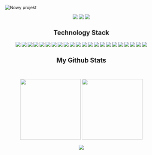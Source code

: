 <!--
**shak33/shak33** is a ✨ _special_ ✨ repository because its `README.md` (this file) appears on your GitHub profile.

Here are some ideas to get you started:

- 🔭 I’m currently working on ...
- 🌱 I’m currently learning ...
- 👯 I’m looking to collaborate on ...
- 🤔 I’m looking for help with ...
- 💬 Ask me about ...
- 📫 How to reach me: ...
- 😄 Pronouns: ...
- ⚡ Fun fact: ...
-->

![Nowy projekt](https://github.com/user-attachments/assets/ad6f96d6-a71b-49ae-afa2-b37719fa05ee)

<p align="center">
 
 <img src="https://badges.pufler.dev/visits/shak33/shak33"/> 
 <!-- <img src="https://badges.pufler.dev/years/ritik307"/> -->
 <img src="https://badges.pufler.dev/repos/shak33"/>
 <img src="https://badges.pufler.dev/commits/monthly/shak33" />

</p>

<!-- <p align="center">
  I'm a 3rd year student pursuing Master's in Computer Applications 🎓 from Guru Gobind Singh Indraprastha University 🏛. I'm a passionate learner who's always willing to learn and work across technologies and domains 💡. I love to explore new technologies and leverage them to solve real-life problems ✨. Apart from that I also love to guide and mentor newbies👨🏻‍💻. I'm deep into Web 🕸️ Development.
</p>   -->

<h2 align="center">Technology Stack</h2>
<p align="center">
<img src="https://img.shields.io/badge/-HTML5-black?style=flat-square&logo=html5&"/>
<img src="https://img.shields.io/badge/-CSS3-black?style=flat-square&logo=css3&logoColor=blue"/>
<img src="https://img.shields.io/badge/Sass-black?style=flat-square&logo=Sass"/>
<img src="https://img.shields.io/badge/-JavaScript-black?style=flat-square&logo=javascript"/>
<img src="https://img.shields.io/badge/-TypeScript-black?style=flat-square&logo=typescript"/>
<img src="https://img.shields.io/badge/-React-black?style=flat-square&logo=react"/>
<img src="https://img.shields.io/badge/-Redux-black?style=flat-square&logo=redux"/>
<img src="https://img.shields.io/badge/-Next-black?style=flat-square&logo=Next.js"/>
<img src="https://img.shields.io/badge/-Node-black?style=flat-square&logo=Node.js"/>
<img src="https://img.shields.io/badge/Express-000000?logo=express&logoColor=fff&style=flat"/>
<img src="https://img.shields.io/badge/Prisma-black?style=flat-square&logo=Prisma&logoColor=white"/>
<img src="https://img.shields.io/badge/GraphQL-black?style=flat-square&logo=graphql&logoColor=pink"/>
<img src="https://img.shields.io/badge/-Zod-black?style=flat-square&logo=zod&logoColor=white"/>
<img src="https://img.shields.io/badge/Redis-black?style=flat-square&logo=redis"/>
<img src="https://img.shields.io/badge/-PostgreSQL-black?style=flat-square&logo=postgresql"/>
<img src="https://img.shields.io/badge/-MongoDB-black?style=flat-square&logo=mongodb"/>
<img src="https://img.shields.io/badge/-Jest-black?style=flat-square&logo=jest"/>
<img src="https://img.shields.io/badge/Chai-black?style=flat-square&logo=chai"/>
<img src="https://img.shields.io/badge/-Git-black?style=flat-square&logo=git"/>
<img src="https://img.shields.io/badge/-GitHub-black?style=flat-square&logo=github"/>
<img src="https://img.shields.io/badge/Postman-black?style=flat-square&logo=Postman"/>
<img src="https://img.shields.io/badge/-Docker-black?style=flat-square&logo=Docker"/>
</p>

<h2 align="center">
  My Github Stats
</h2>
 
<br>

<p align = "center">
  <img height="200px" src="https://github-readme-stats.vercel.app/api?username=shak33&show_icons=true&theme=radical" />
  <img height="200px" src="https://github-readme-stats.vercel.app/api/top-langs/?username=shak33&theme=radical&layout=compact&langs_count=8&card_width=320" />
</p>

<p align = "center">
 <img src="https://github-readme-streak-stats.herokuapp.com/?user=shak33&show_icons=true&locale=en&layout=compact&theme=radical&line_height=0" />
</p> 
